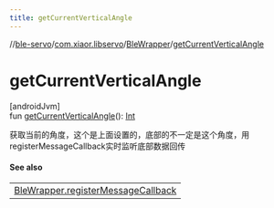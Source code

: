 ```yaml
---
title: getCurrentVerticalAngle
---
```

//[ble-servo](../../../index.html)/[com.xiaor.libservo](../index.html)/[BleWrapper](index.html)/[getCurrentVerticalAngle](get-current-vertical-angle.html)



# getCurrentVerticalAngle



[androidJvm]\
fun [getCurrentVerticalAngle](get-current-vertical-angle.html)(): [Int](https://kotlinlang.org/api/latest/jvm/stdlib/kotlin/-int/index.html)



获取当前的角度，这个是上面设置的，底部的不一定是这个角度，用registerMessageCallback实时监听底部数据回传



#### See also


| |
|---|
| [BleWrapper.registerMessageCallback](register-message-callback.html) |




